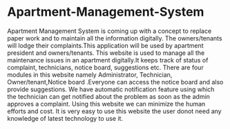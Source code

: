 # Apartment-Management-System

Apartment Management System is coming up with a concept to replace paper work and to maintain all the information digitally. The owners/tenants will lodge their complaints.This application will be used by apartment president and owners/tenants.
This website is used to manage all the maintenance issues in an apartment digitally.It keeps track of status of complaint, technicians, notice board, suggestions etc. There are four modules in this website namely Administrator, Technician, Owner/tenant,Notice board .Everyone can access the notice board and also provide suggestions. 
We have automatic notification feature using which the technician can get notified about the problem as soon as the admin approves a complaint. Using this website we can minimize the human efforts and cost. It is very easy to use this website the user donot need any knowledge of latest technology to use it.
